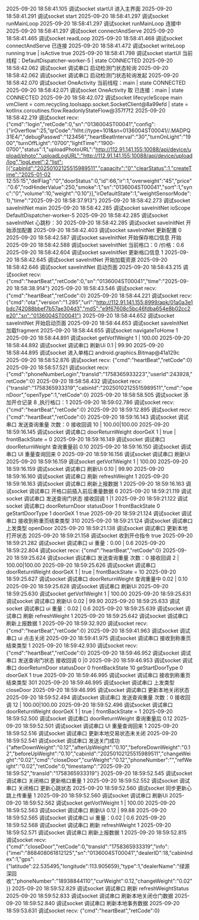 2025-09-20 18:58:41.105 调试socket startUI 进入主界面
2025-09-20 18:58:41.291 调试socket start
2025-09-20 18:58:41.297 调试socket runMainLoop
2025-09-20 18:58:41.297 调试socket runMainLoop 连接中
2025-09-20 18:58:41.297 调试socket connectAndServe
2025-09-20 18:58:41.465 调试socket readLoop
2025-09-20 18:58:41.468 调试socket connectAndServe 已连接
2025-09-20 18:58:41.472 调试socket writeLoop running true | isActive true
2025-09-20 18:58:41.798 调试socket startUI 当前线程：DefaultDispatcher-worker-5 | state CONNECTED
2025-09-20 18:58:42.062 调试socket 调试串口 启动检测门状态轮询
2025-09-20 18:58:42.062 调试socket 调试串口 启动检测门状态轮询发起
2025-09-20 18:58:42.070 调试socket OneActivity 当前线程：main | state CONNECTED
2025-09-20 18:58:42.071 调试socket OneActivity 取 已连接：main | state CONNECTED
2025-09-20 18:58:42.072 调试socket lifecycleScope main vmClient = com.recycling.toolsapp.socket.SocketClient@8a99efd | state = kotlinx.coroutines.flow.ReadonlyStateFlow@357f7f2
2025-09-20 18:58:42.219 调试socket recv: {"cmd":"login","retCode":0,"sn":"0136004ST00041","config":{"irOverflow":25,"qrCode":"hlht://type=101&sn=0136004ST00041//.MADPQ31E4/","debugPasswd":"123456","heartBeatInterval":"30","turnOnLight":"1900","turnOffLight":"0700","lightTime":"1900-0700","status":1,"uploadPhotoURL":"http://112.91.141.155:10088/api/device/upload/photo","uploadLogURL":"http://112.91.141.155:10088/api/device/upload/log","logLevel":2,"list":[{"cabinId":"20250102125515989511","capacity":"0","clearStatus":1,"createTime":"2025-01-02 12:55:15","delFlag":"0","doorStatus":0,"id":66,"ir":1,"overweight":"45","price":"0.6","rodHinderValue":250,"smoke":1,"sn":"0136004ST00041","sort":1,"sync":"0","volume":10,"weight":"0.10"}],"irDefaultState":1,"weightSensorMode":1},"time":"2025-09-20 18:58:37.913"}
2025-09-20 18:58:42.273 调试socket saveInitNet main
2025-09-20 18:58:42.285 调试socket saveInitNet ioScope DefaultDispatcher-worker-5
2025-09-20 18:58:42.285 调试socket saveInitNet 心跳秒：30
2025-09-20 18:58:42.285 调试socket saveInitNet 开始添加配置
2025-09-20 18:58:42.403 调试socket saveInitNet 更新配置 0
2025-09-20 18:58:42.587 调试socket saveInitNet 开始保存格口信息 开始
2025-09-20 18:58:42.588 调试socket saveInitNet 当前格口：0 /价格：0.6
2025-09-20 18:58:42.604 调试socket saveInitNet 更新格口信息 1
2025-09-20 18:58:42.645 调试socket saveInitNet 开始加载资源
2025-09-20 18:58:42.646 调试socket saveInitNet 启动页面
2025-09-20 18:58:43.215 调试socket recv: {"cmd":"heartBeat","retCode":0,"sn":"0136004ST00041","time":"2025-09-20 18:58:38.914"}
2025-09-20 18:58:43.546 调试socket recv: {"cmd":"heartBeat","retCode":0}
2025-09-20 18:58:44.221 调试socket recv: {"cmd":"ota","version":"1.285","url":"http://112.91.141.155:8999/apk/01a0a3e1bdc742088bbef7b57ae304d3","md5":"e9f67608c5bc46fdba654e8b02cc2e20","sn":"0136004ST00041"}
2025-09-20 18:58:44.652 调试socket saveInitNet 开始启动页面
2025-09-20 18:58:44.653 调试socket saveInitNet 加载fragment
2025-09-20 18:58:44.655 调试socket navigateToHome 1
2025-09-20 18:58:44.891 调试socket getVot1Weight 1 | 100.00
2025-09-20 18:58:44.892 调试socket 调试串口 刷新Ui 0.1 | 99.90
2025-09-20 18:58:44.895 调试socket 进入单格口 android.graphics.Bitmap@41a129c
2025-09-20 18:58:52.876 调试socket recv: {"cmd":"heartBeat","retCode":0}
2025-09-20 18:58:57.521 调试socket recv: {"cmd":"phoneNumberLogin","transId":"1758365933223","userId":243928,"retCode":0}
2025-09-20 18:58:58.432 调试socket recv: {"transId":"1758365933319","cabinId":"20250102125515989511","cmd":"openDoor","openType":1,"retCode":0}
2025-09-20 18:58:58.505 调试socket 添加开仓记录 8 ,执行格口：1
2025-09-20 18:59:02.786 调试socket recv: {"cmd":"heartBeat","retCode":0}
2025-09-20 18:59:12.895 调试socket recv: {"cmd":"heartBeat","retCode":0}
2025-09-20 18:59:16.143 调试socket 调试串口 发送查询重量 次数：0 接收回调 10 | 100.00|100.00
2025-09-20 18:59:16.145 调试socket 调试串口 doorReturnWeight doorGeX 1 | true | frontBackState = 0
2025-09-20 18:59:16.149 调试socket 调试串口 doorReturnWeight 查询重量前 0.10
2025-09-20 18:59:16.150 调试socket 调试串口 UI 重量查询回来 0
2025-09-20 18:59:16.156 调试socket 调试串口 刷新Ui
2025-09-20 18:59:16.159 调试socket getVot1Weight 1 | 100.00
2025-09-20 18:59:16.159 调试socket 调试串口 刷新Ui 0.10 | 99.90
2025-09-20 18:59:16.160 调试socket 调试串口 刷新 refreshWeight 1
2025-09-20 18:59:16.163 调试socket 调试串口 刷新上报数据 1
2025-09-20 18:59:16.163 调试socket 调试串口 开格口前插入前后重量数据 6
2025-09-20 18:59:21.119 调试socket 调试串口 发送查询门状态 接收回调 1 |1
2025-09-20 18:59:21.122 调试socket 调试串口 doorReturnDoor statusDoor 1 frontBackState 0 geStartDoorType 1 doorGeX 1 true
2025-09-20 18:59:21.124 调试socket 调试串口 接收到称重页结束类型 310
2025-09-20 18:59:21.124 调试socket 调试串口 上发类型 openDoor
2025-09-20 18:59:21.138 调试socket 调试串口 更新本地打开状态
2025-09-20 18:59:21.158 调试socket 收到开仓指令 true
2025-09-20 18:59:21.282 调试socket 调试串口 ui 重量：0.00 | 0.6
2025-09-20 18:59:22.804 调试socket recv: {"cmd":"heartBeat","retCode":0}
2025-09-20 18:59:25.624 调试socket 调试串口 发送查询重量 次数：0 接收回调 2 | 100.00|100.00
2025-09-20 18:59:25.626 调试socket 调试串口 doorReturnWeight doorGeX 1 | true | frontBackState = 10
2025-09-20 18:59:25.627 调试socket 调试串口 doorReturnWeight 查询重量中 0.02 | 0.10
2025-09-20 18:59:25.628 调试socket 调试串口 刷新Ui
2025-09-20 18:59:25.630 调试socket getVot1Weight 1 | 100.00
2025-09-20 18:59:25.631 调试socket 调试串口 刷新Ui 0.02 | 99.90
2025-09-20 18:59:25.633 调试socket 调试串口 ui 重量：0.02 | 0.6
2025-09-20 18:59:25.639 调试socket 调试串口 刷新 refreshWeight 1
2025-09-20 18:59:25.642 调试socket 调试串口 刷新上报数据 1
2025-09-20 18:59:32.920 调试socket recv: {"cmd":"heartBeat","retCode":0}
2025-09-20 18:59:41.963 调试socket 调试串口 ui 点击关闭
2025-09-20 18:59:41.975 调试socket 调试串口 接收到称重页结束类型 1
2025-09-20 18:59:42.930 调试socket recv: {"cmd":"heartBeat","retCode":0}
2025-09-20 18:59:46.952 调试socket 调试串口 发送查询门状态 接收回调 0 |0
2025-09-20 18:59:46.953 调试socket 调试串口 doorReturnDoor statusDoor 0 frontBackState 10 geStartDoorType 0 doorGeX 1 true
2025-09-20 18:59:46.995 调试socket 调试串口 接收到称重页结束类型 301
2025-09-20 18:59:46.995 调试socket 调试串口 上发类型 closeDoor
2025-09-20 18:59:46.995 调试socket 调试串口 更新本地关闭状态
2025-09-20 18:59:52.494 调试socket 调试串口 发送查询重量 次数：0 接收回调 12 | 100.00|100.00
2025-09-20 18:59:52.496 调试socket 调试串口 doorReturnWeight doorGeX 1 | true | frontBackState = 1
2025-09-20 18:59:52.500 调试socket 调试串口 doorReturnWeight 查询重量后 0.12
2025-09-20 18:59:52.501 调试socket 调试串口 UI 重量查询回来 1
2025-09-20 18:59:52.516 调试socket 调试串口 更新本地交易状态未关闭
2025-09-20 18:59:52.541 调试socket 调试串口 发送关门成功 {"afterDownWeight":"0.12","afterUpWeight":"0.10","beforeDownWeight":"0.12","beforeUpWeight":"0.10","cabinId":"20250102125515989511","changeWeight":"0.02","cmd":"closeDoor","curWeight":"0.12","phoneNumber":"","refWeight":"0.02","retCode":0,"timestamp":"2025-09-20 18:59:52","transId":"1758365933319"}
2025-09-20 18:59:52.545 调试socket 调试串口 关闭格口 更新格口重量 1
2025-09-20 18:59:52.552 调试socket 调试串口 关闭格口 更新心跳状态
2025-09-20 18:59:52.560 调试socket 同步更新心跳上传重量 1
2025-09-20 18:59:52.560 调试socket 调试串口 刷新Ui
2025-09-20 18:59:52.562 调试socket getVot1Weight 1 | 100.00
2025-09-20 18:59:52.563 调试socket 调试串口 刷新Ui 0.12 | 99.88
2025-09-20 18:59:52.565 调试socket 调试串口 ui 重量：0.02 | 0.6
2025-09-20 18:59:52.568 调试socket 调试串口 刷新 refreshWeight 1
2025-09-20 18:59:52.571 调试socket 调试串口 刷新上报数据 1
2025-09-20 18:59:52.815 调试socket recv: {"cmd":"closeDoor","retCode":0,"transId":"1758365933319","info":{"imei":"868408061812125","sn":"0136004ST00041","dealerID":18,"cabinIndex":1,"gps":{"latitude":22.535495,"longitude":113.905659},"type":1,"dealerName":"绿源深回收","phoneNumber":"18938844110","curWeight":0.12,"changeWeight":"0.02"}}
2025-09-20 18:59:52.829 调试socket 调试串口 刷新 refreshWeightStatus
2025-09-20 18:59:52.833 调试socket 调试串口 刷新本地关闭仓门数据
2025-09-20 18:59:52.840 调试socket 调试串口 刷新本地事务数据
2025-09-20 18:59:53.631 调试socket recv: {"cmd":"heartBeat","retCode":0}
